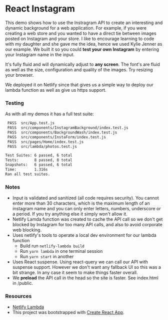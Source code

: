 # React Instagram

This demo shows how to use the Instragram API to create an interesting and dynamic background for a web application.  For example, if you were creating a web store and you wanted to have a direct tie between images posted on Instagram and your store.  I like to encourage learning to code with my daughter and she gave me the idea, hence we used Kylie Jenner as our example.  We built it so you could **test your own Instagram** by entering your Instagram name in the input.

It's fully fluid and will dynamically adjust to **any screen**.  The font's are fluid as well as the size, configuration and quality of the images.  Try resizing your browser.

We deployed it on Netlify since that gives us a simple way to deploy our lambda function as well as give us https support.

### Testing

As with all my demos it has a full test suite:

```sh
 PASS  src/App.test.js
 PASS  src/components/InstagramBackground/index.test.js
 PASS  src/components/BackgroundWash/index.test.js
 PASS  src/components/InstaForm/index.test.js
 PASS  src/pages/Home/index.test.js
 PASS  src/lambda/photos.test.js

Test Suites: 6 passed, 6 total
Tests:       8 passed, 8 total
Snapshots:   6 passed, 6 total
Time:        1.316s
Ran all test suites.
```

### Notes

* Input is validated and sanitized (all code requires security). You cannot enter more than 30 characters, which is the maximum length of an instagram name and you can only enter letters, numbers, underscore or a period. If you try anything else it simply won't allow it.
* Netlify Lamda function was created to cache the API call so we don't get blocked by Instagram for too many API calls, and also to avoid corporate web blocking.
* Uses netlify's tools to operate a local dev environment for our lambda function
  * Build run `netlify-lambda build`
  * Run `yarn lambda` in one terminal session
  * Run `yarn start` in another
* Uses React suspense. Using react-query we can call our API with suspense support.  However we don't want any fallback UI so this was a bit strange.  In any case it seem to make things faster overall.
* We **preload** the API call in the head so the site is faster.  See index.html in /public.

### Resources

* [Netlify Lambda](https://github.com/netlify/netlify-lambda)
* This project was bootstrapped with [Create React App](https://github.com/facebook/create-react-app).
